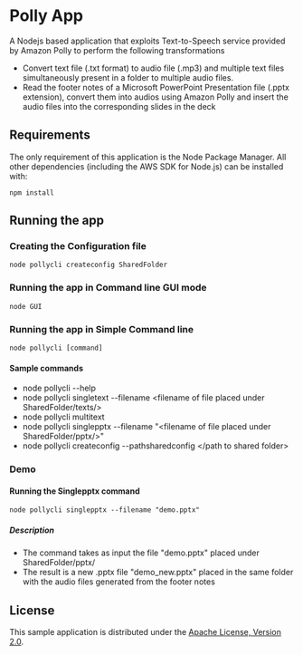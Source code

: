 # Polly App

A Nodejs based application that exploits Text-to-Speech service provided by Amazon Polly to perform the following transformations
* Convert text file (.txt format) to audio file (.mp3) and multiple text files simultaneously present in a folder to multiple audio files.
* Read the footer notes of a Microsoft PowerPoint Presentation file (.pptx extension), convert them into audios using Amazon Polly and insert the audio files into the corresponding slides in the deck

## Requirements

The only requirement of this application is the Node Package Manager. All other
dependencies (including the AWS SDK for Node.js) can be installed with:

    npm install

## Running the app
### Creating the Configuration file
    node pollycli createconfig SharedFolder
### Running the app in Command line GUI mode
    node GUI
### Running the app in Simple Command line 
    node pollycli [command]
#### Sample commands
* node pollycli --help
* node pollycli singletext --filename <filename of file placed under SharedFolder/texts/>
* node pollycli multitext
* node pollycli singlepptx --filename "<filename of file placed under SharedFolder/pptx/>"
* node pollycli createconfig --pathsharedconfig </path to shared folder>

### Demo
#### Running the Singlepptx command
    node pollycli singlepptx --filename "demo.pptx"
##### Description  
* The command takes as input the file "demo.pptx" placed under SharedFolder/pptx/
* The result is a new .pptx file "demo_new.pptx" placed in the same folder with the audio files generated from the footer notes

## License

This sample application is distributed under the
[Apache License, Version 2.0](http://www.apache.org/licenses/LICENSE-2.0).

